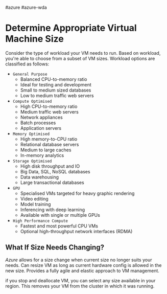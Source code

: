 #azure #azure-wda 

# Determine Appropriate Virtual Machine Size
Consider the type of workload your VM needs to run.
Based on workload, you're able to choose from a subset of VM sizes.
Workload options are classified as follows:
- `General Purpose`
	- Balanced CPU-to-memory ratio
	- Ideal for testing and development
	- Small to medium sized databases
	- Low to medium traffic web servers
- `Compute Optimised`
	- High CPU-to-memory ratio
	- Medium traffic web servers
	- Network appliances
	- Batch processes
	- Application servers
- `Memory Optimised`
	- High memory-to-CPU ratio
	- Relational database servers
	- Medium to large caches
	- In-memory analytics
- `Storage Optimised`
	- High disk throughput and IO
	- Big Data, SQL, NoSQL databases
	- Data warehousing
	- Large transactional databases
- `GPU`
	- Specialised VMs targeted for heavy graphic rendering
	- Video editing
	- Model training
	- Inferencing with deep learning
	- Available with single or multiple GPUs
- `High Performance Compute`
	- Fastest and most powerful CPU VMs
	- Optional high-throughput network interfaces (RDMA)

## What If Size Needs Changing?
*Azure* allows for a size change when current size no longer suits your needs.
Can resize VM as long as current hardware config is allowed in the new size.
Provides a fully agile and elastic approach to VM management.

if you stop and deallocate VM, you can select any size available in your region.
This removes your VM from the cluster in which it was running.
